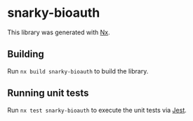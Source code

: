 # snarky-bioauth

This library was generated with [Nx](https://nx.dev).

## Building

Run `nx build snarky-bioauth` to build the library.

## Running unit tests

Run `nx test snarky-bioauth` to execute the unit tests via [Jest](https://jestjs.io).
